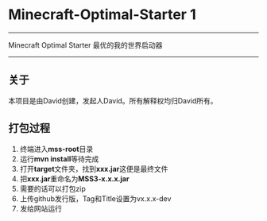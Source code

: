 # Minecraft-Optimal-Starter 1

---

Minecraft Optimal Starter
                          最优的我的世界启动器

---

## 关于
本项目是由David创建，发起人David。所有解释权均归David所有。


## 打包过程
1. 终端进入**mss-root**目录
2. 运行**mvn install**等待完成
3. 打开**target**文件夹，找到**xxx.jar**这便是最终文件
4. 把**xxx.jar**重命名为**MSS3-x.x.x.jar**
5. 需要的话可以打包zip
6. 上传github发行版，Tag和Title设置为vx.x.x-dev
7. 发给网站运行
